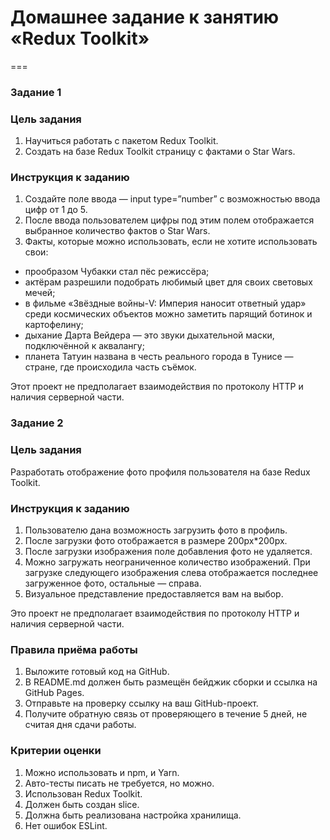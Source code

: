 # Домашнее задание к занятию «Redux Toolkit»
===
### Задание 1
### Цель задания 
1. Научиться работать с пакетом Redux Toolkit.
2. Создать на базе Redux Toolkit страницу с фактами о Star Wars.
 
### Инструкция к заданию 
1. Создайте поле ввода — input type=”number” с возможностью ввода цифр от 1 до 5.
2. После ввода пользователем цифры под этим полем отображается выбранное количество фактов о Star Wars.
3. Факты, которые можно использовать, если не хотите использовать свои:
- прообразом Чубакки стал пёс режиссёра;
- актёрам разрешили подобрать любимый цвет для своих световых мечей;
- в фильме «Звёздные войны-V: Империя наносит ответный удар» среди космических объектов можно заметить парящий ботинок и картофелину;
- дыхание Дарта Вейдера — это звуки дыхательной маски, подключённой к аквалангу;
- планета Татуин названа в честь реального города в Тунисе — стране, где происходила часть съёмок.

Этот проект не предполагает взаимодействия по протоколу HTTP и наличия серверной части.

### Задание 2

### Цель задания
Разработать отображение фото профиля пользователя на базе Redux Toolkit.

### Инструкция к заданию 
1. Пользователю дана возможность загрузить фото в профиль.
2. После загрузки фото отображается в размере 200px*200px. 
3. После загрузки изображения поле добавления фото не удаляется.
4. Можно загружать неограниченное количество изображений. При загрузке следующего изображения слева отображается последнее загруженное фото, остальные — справа.
5. Визуальное представление предоставляется вам на выбор. 

Это проект не предполагает взаимодействия по протоколу HTTP и наличия серверной части.

### Правила приёма работы
1. Выложите готовый код на GitHub.
2. В README.md должен быть размещён бейджик сборки и ссылка на GitHub Pages.
3. Отправьте на проверку ссылку на ваш GitHub-проект.
4. Получите обратную связь от проверяющего в течение 5 дней, не считая дня сдачи работы.

### Критерии оценки
1. Можно использовать и npm, и Yarn.
2. Авто-тесты писать не требуется, но можно.
3. Использован Redux Toolkit.
4. Должен быть создан slice.
5. Должна быть реализована настройка хранилища.
6. Нет ошибок ESLint.




